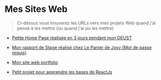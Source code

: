 # Mes Sites Web
> Ci-dessus vous trouverez les URLs vers mes projets Web quand j'ai pensé à les mettre (ou quand j'ai pu les mettre)

 - [Petite Home Page réalisée en 3 jours pendant mon DEUST](https://jean-baradat.github.io/Jean-Baradat-S4-UE234/)
   
 - [Mon rapport de Stage réalisé chez Le Panier de Josy (Mot de passe requis)](https://rapport-jean-baradat.webflow.io/)
 
 - [Mon site web portfolio](https://www.jeanbaradat.fr/)
 
 - [Petit projet pour apprendre les bases de ReactJs](https://jean-baradat.github.io/la-maison-jungle/)
